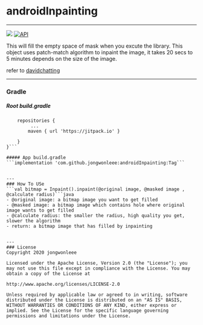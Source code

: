 # androidInpainting
---
[![](https://jitpack.io/v/jongwonleee/androidInpainting.svg)](https://jitpack.io/#jongwonleee/androidInpainting) [![API](https://img.shields.io/badge/API-21%2B-brightgreen.svg?style=flat)](https://android-arsenal.com/api?level=21)

This will fill the empty space of mask when you excute the library. This object uses patch-match algorithm to inpaint the image, it takes 20 secs to 5 minutes depends on the size of the image. 

refer to [davidchatting](https://github.com/davidchatting/PatchMatch)


---
### Gradle
##### Root build.gradle
```allprojects {
    repositories {
         ...
        maven { url 'https://jitpack.io' }

    }
}```

##### App build.gradle
```implementation 'com.github.jongwonleee:androidInpainting:Tag```


---
### How To USe
```val bitmap = Inpaint().inpaint(@original image, @masked image , @calculate radius)```java
- @original image: a bitmap image you want to get filled
- @masked image: a bitmap image which contains hole where original image wants to get filled
- @calculate radius: the smaller the radius, high quality you get, slower the algorithm
- return: a bitmap image that has filled by inpainting


---
### License
Copyright 2020 jongwonleee

Licensed under the Apache License, Version 2.0 (the "License"); you may not use this file except in compliance with the License. You may obtain a copy of the License at

http://www.apache.org/licenses/LICENSE-2.0

Unless required by applicable law or agreed to in writing, software distributed under the License is distributed on an "AS IS" BASIS, WITHOUT WARRANTIES OR CONDITIONS OF ANY KIND, either express or implied. See the License for the specific language governing permissions and limitations under the License.
